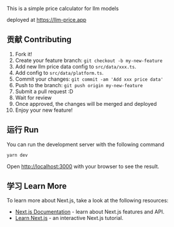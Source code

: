 This is a simple price calculator for llm models

deployed at https://llm-price.app

## 贡献 Contributing

1. Fork it!
2. Create your feature branch: `git checkout -b my-new-feature`
3. Add new llm price data config to `src/data/xxx.ts`.
4. Add config to `src/data/platform.ts`.
5. Commit your changes: `git commit -am 'Add xxx price data'`
6. Push to the branch: `git push origin my-new-feature`
7. Submit a pull request :D
8. Wait for review
9. Once approved, the changes will be merged and deployed
10. Enjoy your new feature!

## 运行 Run

You can run the development server with the following command

```bash
yarn dev
```

Open [http://localhost:3000](http://localhost:3000) with your browser to see the result.

## 学习 Learn More

To learn more about Next.js, take a look at the following resources:

- [Next.js Documentation](https://nextjs.org/docs) - learn about Next.js features and API.
- [Learn Next.js](https://nextjs.org/learn) - an interactive Next.js tutorial.

 